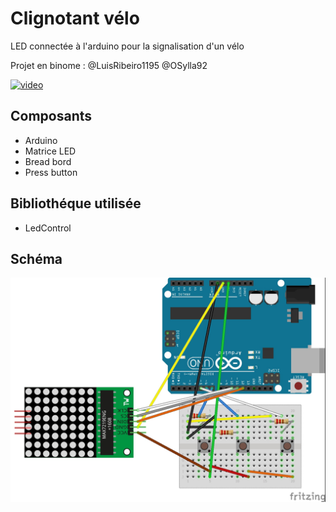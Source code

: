 # __Clignotant vélo__

LED connectée à l'arduino pour la signalisation d'un vélo

Projet en binome :
@LuisRibeiro1195
@OSylla92

[![video](https://img.youtube.com/vi/A3YGFTn7JCA/0.jpg)](https://youtu.be/I3PM2Pmtjjs)

## __Composants__

+ Arduino
+ Matrice LED
+ Bread bord
+ Press button

## __Bibliothéque utilisée__

+ LedControl

## __Schéma__ 

![Sketch](Sketch_bb.jpg)

